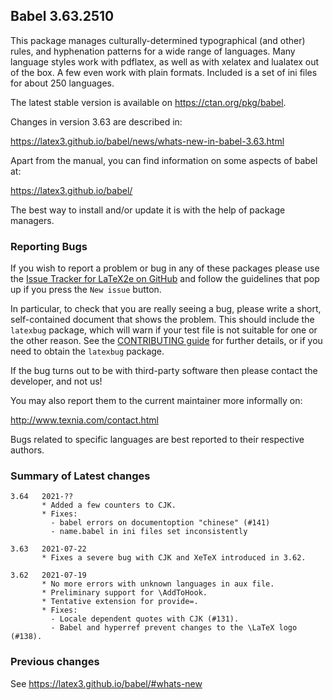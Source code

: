 ## Babel 3.63.2510

This package manages culturally-determined typographical (and other)
rules, and hyphenation patterns for a wide range of languages. Many
language styles work with pdflatex, as well as with xelatex and
lualatex out of the box. A few even work with plain formats. Included
is a set of ini files for about 250 languages.

The latest stable version is available on <https://ctan.org/pkg/babel>.

Changes in version 3.63 are described in:

https://latex3.github.io/babel/news/whats-new-in-babel-3.63.html

Apart from the manual, you can find information on some aspects of babel at:

https://latex3.github.io/babel/

The best way to install and/or update it is with the help of package
managers.

### Reporting Bugs

If you wish to report a problem or bug in any of these packages please
use the
[Issue Tracker for LaTeX2e on GitHub](https://github.com/latex3/babel/issues)
and follow the guidelines that pop up if you press the `New issue`
button.

In particular, to check that you are really seeing a bug, please write
a short, self-contained document that shows the problem. This should
include the `latexbug` package, which will warn if your test file is
not suitable for one or the other reason. See the
[CONTRIBUTING guide](https://github.com/latex3/latex2e/blob/master/CONTRIBUTING.md)
for further details, or if you need to obtain the `latexbug` package.

If the bug turns out to be with third-party software then please
contact the developer, and not us!

You may also report them to the current maintainer more informally on:

   http://www.texnia.com/contact.html

Bugs related to specific languages are best reported to their
respective authors.

### Summary of Latest changes
```
3.64   2021-??
       * Added a few counters to CJK.
       * Fixes:
         - babel errors on documentoption "chinese" (#141)
         - name.babel in ini files set inconsistently
         
3.63   2021-07-22
       * Fixes a severe bug with CJK and XeTeX introduced in 3.62.
       
3.62   2021-07-19
       * No more errors with unknown languages in aux file.
       * Preliminary support for \AddToHook.
       * Tentative extension for provide=.
       * Fixes:
         - Locale dependent quotes with CJK (#131).
         - Babel and hyperref prevent changes to the \LaTeX logo (#138).
```

### Previous changes

See https://latex3.github.io/babel/#whats-new
